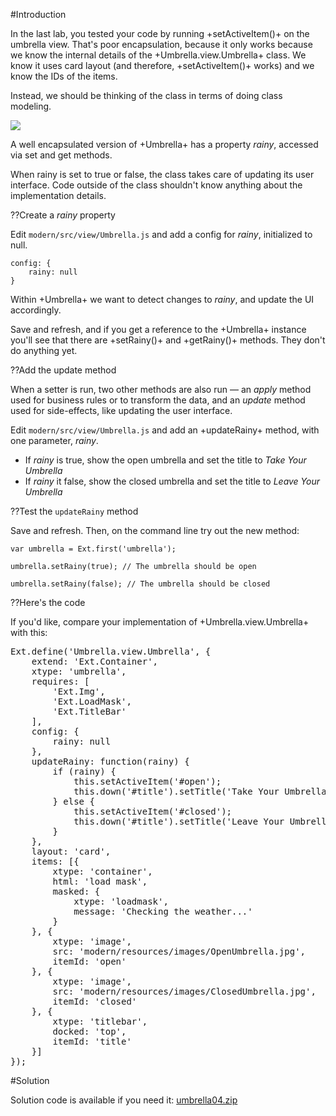 #Introduction

In the last lab, you tested your code by running +setActiveItem()+ on the umbrella view.
That's poor encapsulation, because it only works because we know the internal details
of the +Umbrella.view.Umbrella+ class. We know it uses card layout (and therefore, 
+setActiveItem()+ works) and we know the IDs of the items. 

Instead, we should be thinking of the class in terms of doing class modeling. 

<img src="resources/images/umbrella/UmbrellaUml.jpg">

A well encapsulated version of +Umbrella+ has a property *rainy*, accessed via
set and get methods.

When rainy is set to true or false, the class takes care of updating its user interface.
Code outside of the class shouldn't know anything about the implementation details.

??Create a <i>rainy</i> property

Edit `modern/src/view/Umbrella.js` and add a config for *rainy*, initialized to null.

    config: {
        rainy: null
    }

Within +Umbrella+ we want to detect changes to *rainy*, and update the UI accordingly.

Save and refresh, and if you get a reference to the +Umbrella+ instance you'll see that there are 
+setRainy()+ and +getRainy()+ methods. They don't do anything yet.

??Add the update method

When a setter is run, two other methods are also run &mdash; an *apply* method used for
business rules or to transform the data, and an *update* method used for side-effects, like
updating the user interface.

Edit `modern/src/view/Umbrella.js` and add an +updateRainy+ method, with one parameter, *rainy*.

- If *rainy* is true, show the open umbrella and set the title to *Take Your Umbrella*
- If *rainy* it false, show the closed umbrella and set the title to *Leave Your Umbrella*


??Test the <code>updateRainy</code> method

Save and refresh. Then, on the command line try out the new method:

    var umbrella = Ext.first('umbrella');

    umbrella.setRainy(true); // The umbrella should be open
    
    umbrella.setRainy(false); // The umbrella should be closed
    
??Here's the code

If you'd like, compare your implementation of +Umbrella.view.Umbrella+ with this:

<pre class="runnable readonly">
Ext.define('Umbrella.view.Umbrella', {
    extend: 'Ext.Container',
    xtype: 'umbrella',
    requires: [
        'Ext.Img',
        'Ext.LoadMask',
        'Ext.TitleBar'
    ],
    config: {
        rainy: null
    },
    updateRainy: function(rainy) {
        if (rainy) {
            this.setActiveItem('#open');
            this.down('#title').setTitle('Take Your Umbrella');
        } else {
            this.setActiveItem('#closed');
            this.down('#title').setTitle('Leave Your Umbrella');
        }
    },
    layout: 'card',
    items: [{
        xtype: 'container',
        html: 'load mask',
        masked: {
            xtype: 'loadmask',
            message: 'Checking the weather...'
        }
    }, {
        xtype: 'image',
        src: 'modern/resources/images/OpenUmbrella.jpg',
        itemId: 'open'
    }, {
        xtype: 'image',
        src: 'modern/resources/images/ClosedUmbrella.jpg',
        itemId: 'closed'
    }, {
        xtype: 'titlebar',
        docked: 'top',
        itemId: 'title'
    }]
});
</pre>

#Solution

Solution code is available if you need it: <a href="resources/umbrella04.zip">umbrella04.zip</a>




